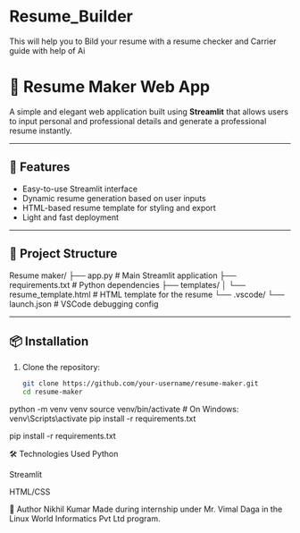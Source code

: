 # Resume_Builder
This will help you to Bild your resume with a resume checker and Carrier guide with help of Ai
# 📝 Resume Maker Web App

A simple and elegant web application built using **Streamlit** that allows users to input personal and professional details and generate a professional resume instantly.

---

## 🚀 Features

- Easy-to-use Streamlit interface
- Dynamic resume generation based on user inputs
- HTML-based resume template for styling and export
- Light and fast deployment

---

## 📂 Project Structure
Resume maker/
├── app.py # Main Streamlit application
├── requirements.txt # Python dependencies
├── templates/
│ └── resume_template.html # HTML template for the resume
└── .vscode/
└── launch.json # VSCode debugging config

---

## 📦 Installation

1. Clone the repository:
   ```bash
   git clone https://github.com/your-username/resume-maker.git
   cd resume-maker
python -m venv venv
source venv/bin/activate  # On Windows: venv\Scripts\activate
pip install -r requirements.txt

pip install -r requirements.txt


🛠️ Technologies Used
Python

Streamlit

HTML/CSS

🙌 Author
Nikhil Kumar
Made during internship under Mr. Vimal Daga in the Linux World Informatics Pvt Ltd program.



